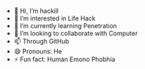 - 👋 Hi, I’m hackill
- 👀 I’m interested in Life Hack
- 🌱 I’m currently learning Penetration 
- 💞️ I’m looking to collaborate with Computer 
- 📫 Through GitHub 
- 😄 Pronouns: He
- ⚡ Fun fact: Human Emono Phobhia

<!---
hackerfatherhackill/hackerfatherhackill is a ✨ special ✨ repository because its `README.md` (this file) appears on your GitHub profile.
You can click the Preview link to take a look at your changes.
--->
